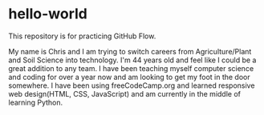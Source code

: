# hello-world
This repository is for practicing GitHub Flow.

My name is Chris and I am trying to switch careers from Agriculture/Plant and Soil Science into technology. I'm 44 years old and feel like I could be a great addition to any team. I have been teaching myself computer science and coding for over a year now and am looking to get my foot in the door somewhere. I have been using freeCodeCamp.org and learned responsive web design(HTML, CSS, JavaScript) and am currently in the middle of learning Python. 
